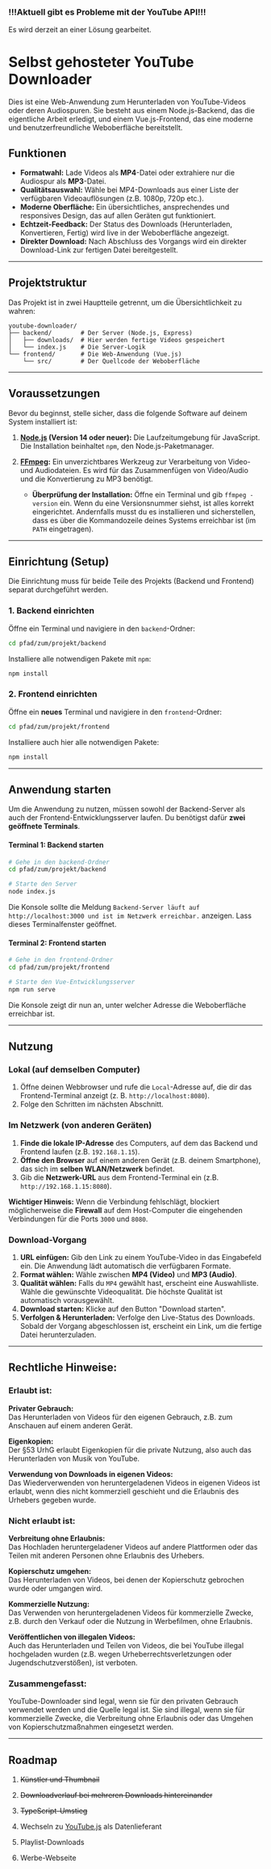 ### !!!Aktuell gibt es Probleme mit der YouTube API!!!
Es wird derzeit an einer Lösung gearbeitet.

# Selbst gehosteter YouTube Downloader

Dies ist eine Web-Anwendung zum Herunterladen von YouTube-Videos oder deren Audiospuren. Sie besteht aus einem Node.js-Backend, das die eigentliche Arbeit erledigt, und einem Vue.js-Frontend, das eine moderne und benutzerfreundliche Weboberfläche bereitstellt.

## Funktionen

-   **Formatwahl:** Lade Videos als **MP4**-Datei oder extrahiere nur die Audiospur als **MP3**-Datei.
-   **Qualitätsauswahl:** Wähle bei MP4-Downloads aus einer Liste der verfügbaren Videoauflösungen (z.B. 1080p, 720p etc.).
-   **Moderne Oberfläche:** Ein übersichtliches, ansprechendes und responsives Design, das auf allen Geräten gut funktioniert.
-   **Echtzeit-Feedback:** Der Status des Downloads (Herunterladen, Konvertieren, Fertig) wird live in der Weboberfläche angezeigt.
-   **Direkter Download:** Nach Abschluss des Vorgangs wird ein direkter Download-Link zur fertigen Datei bereitgestellt.

---

## Projektstruktur

Das Projekt ist in zwei Hauptteile getrennt, um die Übersichtlichkeit zu wahren:

```
youtube-downloader/
├── backend/        # Der Server (Node.js, Express)
│   ├── downloads/  # Hier werden fertige Videos gespeichert
│   └── index.js    # Die Server-Logik
└── frontend/       # Die Web-Anwendung (Vue.js)
    └── src/        # Der Quellcode der Weboberfläche
```

---

## Voraussetzungen

Bevor du beginnst, stelle sicher, dass die folgende Software auf deinem System installiert ist:

1.  **[Node.js](https://nodejs.org/) (Version 14 oder neuer):** Die Laufzeitumgebung für JavaScript. Die Installation beinhaltet `npm`, den Node.js-Paketmanager.
2.  **[FFmpeg](https://ffmpeg.org/download.html):** Ein unverzichtbares Werkzeug zur Verarbeitung von Video- und Audiodateien. Es wird für das Zusammenfügen von Video/Audio und die Konvertierung zu MP3 benötigt.

    * **Überprüfung der Installation:** Öffne ein Terminal und gib `ffmpeg -version` ein. Wenn du eine Versionsnummer siehst, ist alles korrekt eingerichtet. Andernfalls musst du es installieren und sicherstellen, dass es über die Kommandozeile deines Systems erreichbar ist (im `PATH` eingetragen).

---

## Einrichtung (Setup)

Die Einrichtung muss für beide Teile des Projekts (Backend und Frontend) separat durchgeführt werden.

### 1. Backend einrichten

Öffne ein Terminal und navigiere in den `backend`-Ordner:

```bash
cd pfad/zum/projekt/backend
```

Installiere alle notwendigen Pakete mit `npm`:

```bash
npm install
```

### 2. Frontend einrichten

Öffne ein **neues** Terminal und navigiere in den `frontend`-Ordner:

```bash
cd pfad/zum/projekt/frontend
```

Installiere auch hier alle notwendigen Pakete:

```bash
npm install
```

---

## Anwendung starten

Um die Anwendung zu nutzen, müssen sowohl der Backend-Server als auch der Frontend-Entwicklungsserver laufen. Du benötigst dafür **zwei geöffnete Terminals**.

#### Terminal 1: Backend starten

```bash
# Gehe in den backend-Ordner
cd pfad/zum/projekt/backend

# Starte den Server
node index.js
```

Die Konsole sollte die Meldung `Backend-Server läuft auf http://localhost:3000 und ist im Netzwerk erreichbar.` anzeigen. Lass dieses Terminalfenster geöffnet.

#### Terminal 2: Frontend starten

```bash
# Gehe in den frontend-Ordner
cd pfad/zum/projekt/frontend

# Starte den Vue-Entwicklungsserver
npm run serve
```

Die Konsole zeigt dir nun an, unter welcher Adresse die Weboberfläche erreichbar ist.

---

## Nutzung

### Lokal (auf demselben Computer)

1.  Öffne deinen Webbrowser und rufe die `Local`-Adresse auf, die dir das Frontend-Terminal anzeigt (z. B. `http://localhost:8080`).
2.  Folge den Schritten im nächsten Abschnitt.

### Im Netzwerk (von anderen Geräten)

1.  **Finde die lokale IP-Adresse** des Computers, auf dem das Backend und Frontend laufen (z.B. `192.168.1.15`).
2.  **Öffne den Browser** auf einem anderen Gerät (z.B. deinem Smartphone), das sich im **selben WLAN/Netzwerk** befindet.
3.  Gib die **Netzwerk-URL** aus dem Frontend-Terminal ein (z.B. `http://192.168.1.15:8080`).

**Wichtiger Hinweis:** Wenn die Verbindung fehlschlägt, blockiert möglicherweise die **Firewall** auf dem Host-Computer die eingehenden Verbindungen für die Ports `3000` und `8080`.

### Download-Vorgang

1.  **URL einfügen:** Gib den Link zu einem YouTube-Video in das Eingabefeld ein. Die Anwendung lädt automatisch die verfügbaren Formate.
2.  **Format wählen:** Wähle zwischen **MP4 (Video)** und **MP3 (Audio)**.
3.  **Qualität wählen:** Falls du `MP4` gewählt hast, erscheint eine Auswahlliste. Wähle die gewünschte Videoqualität. Die höchste Qualität ist automatisch vorausgewählt.
4.  **Download starten:** Klicke auf den Button "Download starten".
5.  **Verfolgen & Herunterladen:** Verfolge den Live-Status des Downloads. Sobald der Vorgang abgeschlossen ist, erscheint ein Link, um die fertige Datei herunterzuladen.

---

## Rechtliche Hinweise: 

### Erlaubt ist:

**Privater Gebrauch:**  
Das Herunterladen von Videos für den eigenen Gebrauch, z.B. zum Anschauen auf einem anderen Gerät. 

**Eigenkopien:**  
Der §53 UrhG erlaubt Eigenkopien für die private Nutzung, also auch das Herunterladen von Musik von YouTube. 

**Verwendung von Downloads in eigenen Videos:**  
Das Wiederverwenden von heruntergeladenen Videos in eigenen Videos ist erlaubt, wenn dies nicht kommerziell geschieht und die Erlaubnis des Urhebers gegeben wurde. 

### Nicht erlaubt ist:

**Verbreitung ohne Erlaubnis:**  
Das Hochladen heruntergeladener Videos auf andere Plattformen oder das Teilen mit anderen Personen ohne Erlaubnis des Urhebers. 

**Kopierschutz umgehen:**  
Das Herunterladen von Videos, bei denen der Kopierschutz gebrochen wurde oder umgangen wird. 

**Kommerzielle Nutzung:**  
Das Verwenden von heruntergeladenen Videos für kommerzielle Zwecke, z.B. durch den Verkauf oder die Nutzung in Werbefilmen, ohne Erlaubnis. 

**Veröffentlichen von illegalen Videos:**  
Auch das Herunterladen und Teilen von Videos, die bei YouTube illegal hochgeladen wurden (z.B. wegen Urheberrechtsverletzungen oder Jugendschutzverstößen), ist verboten. 

### Zusammengefasst:
YouTube-Downloader sind legal, wenn sie für den privaten Gebrauch verwendet werden und die Quelle legal ist. Sie sind illegal, wenn sie für kommerzielle Zwecke, die Verbreitung ohne Erlaubnis oder das Umgehen von Kopierschutzmaßnahmen eingesetzt werden. 

---

## Roadmap

1. ~~Künstler und Thumbnail~~

2. ~~Downloadverlauf bei mehreren Downloads hintereinander~~

3. ~~TypeScript-Umstieg~~
   
4. Wechseln zu [YouTube.js](https://github.com/LuanRT/YouTube.js) als Datenlieferant

5. Playlist-Downloads

6. Werbe-Webseite
